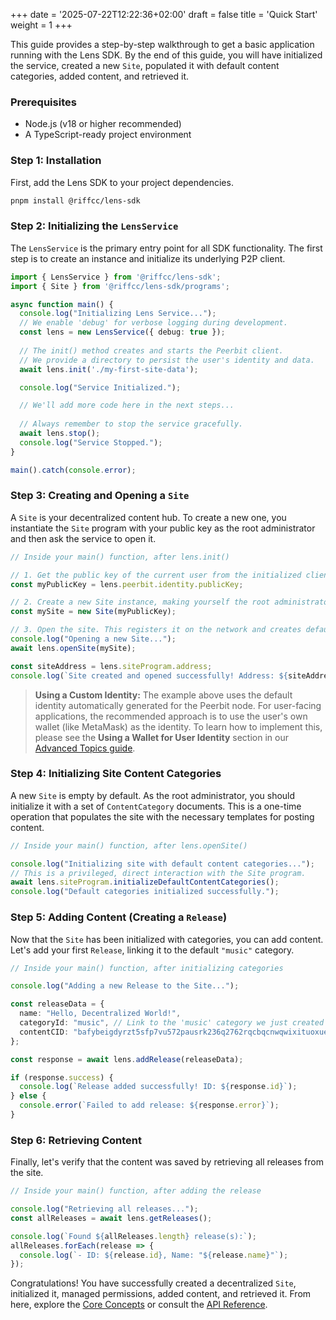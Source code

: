 +++
date = '2025-07-22T12:22:36+02:00'
draft = false
title = 'Quick Start'
weight = 1
+++

This guide provides a step-by-step walkthrough to get a basic application running with the Lens SDK. By the end of this guide, you will have initialized the service, created a new `Site`, populated it with default content categories, added content, and retrieved it.

### Prerequisites

* Node.js (v18 or higher recommended)
* A TypeScript-ready project environment

### Step 1: Installation

First, add the Lens SDK to your project dependencies.

```bash
pnpm install @riffcc/lens-sdk
```

### Step 2: Initializing the `LensService`

The `LensService` is the primary entry point for all SDK functionality. The first step is to create an instance and initialize its underlying P2P client.

```typescript
import { LensService } from '@riffcc/lens-sdk';
import { Site } from '@riffcc/lens-sdk/programs';

async function main() {
  console.log("Initializing Lens Service...");
  // We enable 'debug' for verbose logging during development.
  const lens = new LensService({ debug: true });
  
  // The init() method creates and starts the Peerbit client.
  // We provide a directory to persist the user's identity and data.
  await lens.init('./my-first-site-data');

  console.log("Service Initialized.");

  // We'll add more code here in the next steps...
  
  // Always remember to stop the service gracefully.
  await lens.stop();
  console.log("Service Stopped.");
}

main().catch(console.error);
```

### Step 3: Creating and Opening a `Site`

A `Site` is your decentralized content hub. To create a new one, you instantiate the `Site` program with your public key as the root administrator and then ask the service to open it.

```typescript
// Inside your main() function, after lens.init()

// 1. Get the public key of the current user from the initialized client.
const myPublicKey = lens.peerbit.identity.publicKey;

// 2. Create a new Site instance, making yourself the root administrator.
const mySite = new Site(myPublicKey);

// 3. Open the site. This registers it on the network and creates default roles.
console.log("Opening a new Site...");
await lens.openSite(mySite);

const siteAddress = lens.siteProgram.address;
console.log(`Site created and opened successfully! Address: ${siteAddress}`);
```

> **Using a Custom Identity:** The example above uses the default identity automatically generated for the Peerbit node. For user-facing applications, the recommended approach is to use the user's own wallet (like MetaMask) as the identity. To learn how to implement this, please see the **Using a Wallet for User Identity** section in our [Advanced Topics guide](./advanced-topics).

### Step 4: Initializing Site Content Categories

A new `Site` is empty by default. As the root administrator, you should initialize it with a set of `ContentCategory` documents. This is a one-time operation that populates the site with the necessary templates for posting content.

```typescript
// Inside your main() function, after lens.openSite()

console.log("Initializing site with default content categories...");
// This is a privileged, direct interaction with the Site program.
await lens.siteProgram.initializeDefaultContentCategories();
console.log("Default categories initialized successfully.");
```

### Step 5: Adding Content (Creating a `Release`)

Now that the `Site` has been initialized with categories, you can add content. Let's add your first `Release`, linking it to the default `"music"` category.

```typescript
// Inside your main() function, after initializing categories

console.log("Adding a new Release to the Site...");

const releaseData = {
  name: "Hello, Decentralized World!",
  categoryId: "music", // Link to the 'music' category we just created
  contentCID: "bafybeigdyrzt5sfp7vu572pausrk236q2762rqcbqcnwqwixituoxuejm4" // Example CID
};

const response = await lens.addRelease(releaseData);

if (response.success) {
  console.log(`Release added successfully! ID: ${response.id}`);
} else {
  console.error(`Failed to add release: ${response.error}`);
}
```

### Step 6: Retrieving Content

Finally, let's verify that the content was saved by retrieving all releases from the site.

```typescript
// Inside your main() function, after adding the release

console.log("Retrieving all releases...");
const allReleases = await lens.getReleases();

console.log(`Found ${allReleases.length} release(s):`);
allReleases.forEach(release => {
  console.log(`- ID: ${release.id}, Name: "${release.name}"`);
});
```

Congratulations! You have successfully created a decentralized `Site`, initialized it, managed permissions, added content, and retrieved it. From here, explore the [Core Concepts](./core-concepts) or consult the [API Reference](./api-reference).
